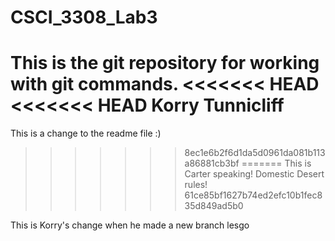 # CSCI_3308_Lab3
This is the git repository for working with git commands.
<<<<<<< HEAD
<<<<<<< HEAD
Korry Tunnicliff
=======


This is a change to the readme file :)
>>>>>>> 8ec1e6b2f6d1da5d0961da081b113a86881cb3bf
=======
This is Carter speaking! Domestic Desert rules!
>>>>>>> 61ce85bf1627b74ed2efc10b1fec835d849ad5b0

This is Korry's change when he made a new branch lesgo
